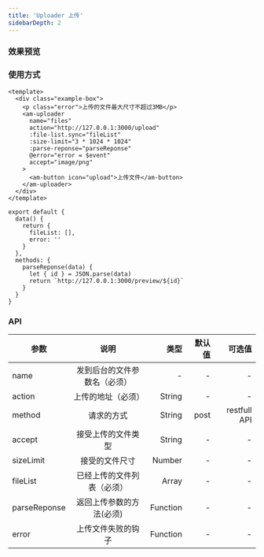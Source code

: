 ```yaml
---
title: 'Uploader 上传'
sidebarDepth: 2
---
```


### 效果预览

<ClientOnly>
  <uploader-demo-1/>
</ClientOnly>

### 使用方式

```vue{4}
<template>
  <div class="example-box">
    <p class="error">上传的文件最大尺寸不超过3MB</p>
    <am-uploader
      name="files"
      action="http://127.0.0.1:3000/upload"
      :file-list.sync="fileList"
      :size-limit="3 * 1024 * 1024"
      :parse-reponse="parseReponse"
      @error="error = $event"
      accept="image/png"
    >
      <am-button icon="upload">上传文件</am-button>
    </am-uploader>
  </div>
</template>
```

```js{4}
export default {
  data() {
    return {
      fileList: [],
      error: ''
    }
  },
  methods: {
    parseReponse(data) {
      let { id } = JSON.parse(data)
      return `http://127.0.0.1:3000/preview/${id}`
    }
  }
}
```

### API

| 参数         |             说明             |     类型 | 默认值 |       可选值 |
| ------------ | :--------------------------: | -------: | -----: | -----------: |
| name         | 发到后台的文件参数名（必须） |        - |      - |            - |
| action       |      上传的地址（必须）      |   String |      - |            - |
| method       |          请求的方式          |   String |   post | restfull API |
| accept       |      接受上传的文件类型      |   String |      - |            - |
| sizeLimit    |        接受的文件尺寸        |   Number |      - |            - |
| fileList     |  已经上传的文件列表（必须）  |    Array |      - |            - |
| parseReponse |   返回上传参数的方法(必须)   | Function |      - |            - |
| error        |      上传文件失败的钩子      | Function |      - |            - |
